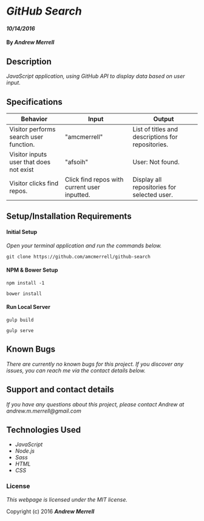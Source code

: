 # _GitHub Search_

#### _10/14/2016_

#### By _**Andrew Merrell**_

## Description

_JavaScript application, using GitHub API to display data based on user input._

## Specifications

| Behavior         | Input         | Output         |
|------------------|---------------|----------------|
| Visitor performs search user function.| "amcmerrell"  | List of titles and descriptions for repositories. |
| Visitor inputs user that does not exist | "afsoih"  | User: Not found. |
| Visitor clicks find repos.   | Click find repos with current user inputted. | Display all repositories for selected user. |

## Setup/Installation Requirements

#### Initial Setup

_Open your terminal application and run the commands below._

`git clone https://github.com/amcmerrell/github-search`

#### NPM & Bower Setup

`npm install -1`

`bower install`

#### Run Local Server

`gulp build`

`gulp serve`

## Known Bugs
_There are currently no known bugs for this project. If you discover any issues, you can reach me via the contact details below._

## Support and contact details
_If you have any questions about this project, please contact Andrew at andrew.m.merrell@gmail.com_

## Technologies Used
* _JavaScript_
* _Node.js_
* _Sass_
* _HTML_
* _CSS_

### License

*This webpage is licensed under the MIT license.*

Copyright (c) 2016 **_Andrew Merrell_**
